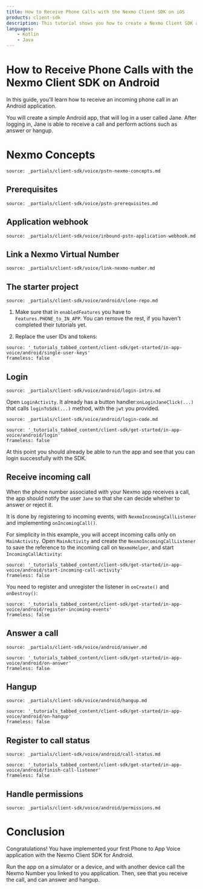 ```yaml
---
title: How to Receive Phone Calls with the Nexmo Client SDK on iOS
products: client-sdk
description: This tutorial shows you how to create a Nexmo Client SDK application that can receive phone calls on Android.
languages:
    - Kotlin
    - Java
---
```


# How to Receive Phone Calls with the Nexmo Client SDK on Android

In this guide, you'll learn how to receive an incoming phone call in an Android application.

You will create a simple Android app, that will  log in a user called Jane. After logging in, Jane is able to receive a call and perform actions such as answer or hangup.

# Nexmo Concepts

```partial
source: _partials/client-sdk/voice/pstn-nexmo-concepts.md
```

## Prerequisites

```partial
source: _partials/client-sdk/voice/pstn-prerequisites.md
```

## Application webhook

```partial
source: _partials/client-sdk/voice/inbound-pstn-application-webhook.md
```

## Link a Nexmo Virtual Number

```partial
source: _partials/client-sdk/voice/link-nexmo-number.md
```

## The starter project

```partial
source: _partials/client-sdk/voice/android/clone-repo.md
```

1. Make sure that in `enabledFeatures`
you have to `Features.PHONE_to_IN_APP`.
You can remove the rest, if you haven't completed their tutorials yet.

2. Replace the user IDs and tokens:

```tabbed_content
source: '_tutorials_tabbed_content/client-sdk/get-started/in-app-voice/android/single-user-keys'
frameless: false
```

## Login

```partial
source: _partials/client-sdk/voice/android/login-intro.md
```

Open `LoginActivity`. It already has a button handler:`onLoginJaneClick(...)` that calls `loginToSdk(...)` method, with the `jwt` you provided.

```partial
source: _partials/client-sdk/voice/android/login-code.md
```

```tabbed_content
source: '_tutorials_tabbed_content/client-sdk/get-started/in-app-voice/android/login'
frameless: false
```

At this point you should already be able to run the app and see that you can login successfully with the SDK.

## Receive incoming call

When the phone number associated with your Nexmo app receives a call, the app should notify the user `Jane` so that she can decide whether to answer or reject it.

It is done by registering to incoming events, with `NexmoIncomingCallListener` and implementing `onIncomingCall()`.

For simplicity in this example, you will accept incoming calls only on `MainActivity`. Open `MainActivity` and create the `NexmoIncomingCallListener` to save the reference to the incoming call on `NexmoHelper`, and start `IncomingCallActivity`:

```tabbed_content
source: '_tutorials_tabbed_content/client-sdk/get-started/in-app-voice/android/start-incoming-call-activity'
frameless: false
```

You need to register and unregister the listener in `onCreate()` and `onDestroy()`:

```tabbed_content
source: '_tutorials_tabbed_content/client-sdk/get-started/in-app-voice/android/register-incoming-events'
frameless: false
```

## Answer a call

```partial
source: _partials/client-sdk/voice/android/answer.md
```

```tabbed_content
source: '_tutorials_tabbed_content/client-sdk/get-started/in-app-voice/android/on-answer'
frameless: false
```

## Hangup

```partial
source: _partials/client-sdk/voice/android/hangup.md
```

```tabbed_content
source: '_tutorials_tabbed_content/client-sdk/get-started/in-app-voice/android/on-hangup'
frameless: false
```

## Register to call status

```partial
source: _partials/client-sdk/voice/android/call-status.md
```

```tabbed_content
source: '_tutorials_tabbed_content/client-sdk/get-started/in-app-voice/android/finish-call-listener'
frameless: false
```

## Handle permissions

```partial
source: _partials/client-sdk/voice/android/permissions.md
```

# Conclusion

Congratulations! You have implemented your first Phone to App Voice application with the Nexmo Client SDK for Android.

Run the app on a simulator or a device, and with another device call the Nexmo Number you linked to you application. Then, see that you receive the call, and can answer and hangup.
